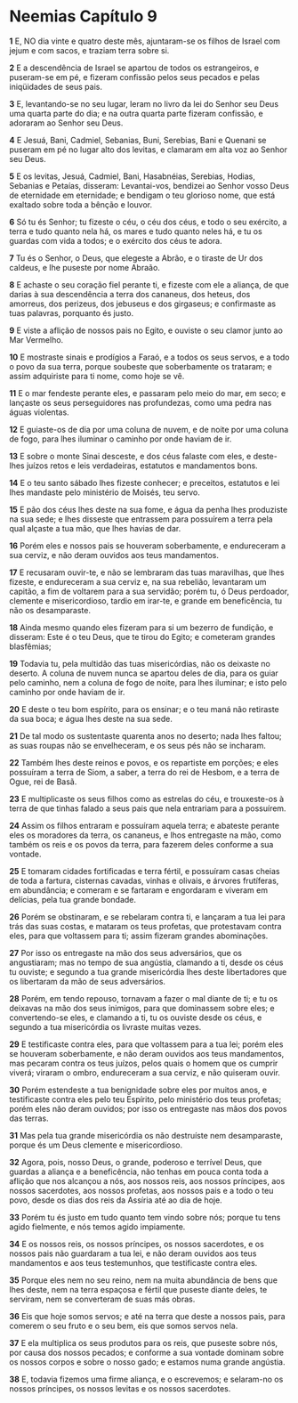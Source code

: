 # Neemias Capítulo 9

**1** 	E, NO dia vinte e quatro deste mês, ajuntaram-se os filhos de Israel com jejum e com sacos, e traziam terra sobre si.

**2** 	E a descendência de Israel se apartou de todos os estrangeiros, e puseram-se em pé, e fizeram confissão pelos seus pecados e pelas iniqüidades de seus pais.

**3** 	E, levantando-se no seu lugar, leram no livro da lei do Senhor seu Deus uma quarta parte do dia; e na outra quarta parte fizeram confissão, e adoraram ao Senhor seu Deus.

**4** 	E Jesuá, Bani, Cadmiel, Sebanias, Buni, Serebias, Bani e Quenani se puseram em pé no lugar alto dos levitas, e clamaram em alta voz ao Senhor seu Deus.

**5** 	E os levitas, Jesuá, Cadmiel, Bani, Hasabnéias, Serebias, Hodias, Sebanias e Petaías, disseram: Levantai-vos, bendizei ao Senhor vosso Deus de eternidade em eternidade; e bendigam o teu glorioso nome, que está exaltado sobre toda a bênção e louvor.

**6** 	Só tu és Senhor; tu fizeste o céu, o céu dos céus, e todo o seu exército, a terra e tudo quanto nela há, os mares e tudo quanto neles há, e tu os guardas com vida a todos; e o exército dos céus te adora.

**7** 	Tu és o Senhor, o Deus, que elegeste a Abrão, e o tiraste de Ur dos caldeus, e lhe puseste por nome Abraão.

**8** 	E achaste o seu coração fiel perante ti, e fizeste com ele a aliança, de que darias à sua descendência a terra dos cananeus, dos heteus, dos amorreus, dos perizeus, dos jebuseus e dos girgaseus; e confirmaste as tuas palavras, porquanto és justo.

**9** 	E viste a aflição de nossos pais no Egito, e ouviste o seu clamor junto ao Mar Vermelho.

**10** 	E mostraste sinais e prodígios a Faraó, e a todos os seus servos, e a todo o povo da sua terra, porque soubeste que soberbamente os trataram; e assim adquiriste para ti nome, como hoje se vê.

**11** 	E o mar fendeste perante eles, e passaram pelo meio do mar, em seco; e lançaste os seus perseguidores nas profundezas, como uma pedra nas águas violentas.

**12** 	E guiaste-os de dia por uma coluna de nuvem, e de noite por uma coluna de fogo, para lhes iluminar o caminho por onde haviam de ir.

**13** 	E sobre o monte Sinai desceste, e dos céus falaste com eles, e deste-lhes juízos retos e leis verdadeiras, estatutos e mandamentos bons.

**14** 	E o teu santo sábado lhes fizeste conhecer; e preceitos, estatutos e lei lhes mandaste pelo ministério de Moisés, teu servo.

**15** 	E pão dos céus lhes deste na sua fome, e água da penha lhes produziste na sua sede; e lhes disseste que entrassem para possuírem a terra pela qual alçaste a tua mão, que lhes havias de dar.

**16** 	Porém eles e nossos pais se houveram soberbamente, e endureceram a sua cerviz, e não deram ouvidos aos teus mandamentos.

**17** 	E recusaram ouvir-te, e não se lembraram das tuas maravilhas, que lhes fizeste, e endureceram a sua cerviz e, na sua rebelião, levantaram um capitão, a fim de voltarem para a sua servidão; porém tu, ó Deus perdoador, clemente e misericordioso, tardio em irar-te, e grande em beneficência, tu não os desamparaste.

**18** 	Ainda mesmo quando eles fizeram para si um bezerro de fundição, e disseram: Este é o teu Deus, que te tirou do Egito; e cometeram grandes blasfêmias;

**19** 	Todavia tu, pela multidão das tuas misericórdias, não os deixaste no deserto. A coluna de nuvem nunca se apartou deles de dia, para os guiar pelo caminho, nem a coluna de fogo de noite, para lhes iluminar; e isto pelo caminho por onde haviam de ir.

**20** 	E deste o teu bom espírito, para os ensinar; e o teu maná não retiraste da sua boca; e água lhes deste na sua sede.

**21** 	De tal modo os sustentaste quarenta anos no deserto; nada lhes faltou; as suas roupas não se envelheceram, e os seus pés não se incharam.

**22** 	Também lhes deste reinos e povos, e os repartiste em porções; e eles possuíram a terra de Siom, a saber, a terra do rei de Hesbom, e a terra de Ogue, rei de Basã.

**23** 	E multiplicaste os seus filhos como as estrelas do céu, e trouxeste-os à terra de que tinhas falado a seus pais que nela entrariam para a possuírem.

**24** 	Assim os filhos entraram e possuíram aquela terra; e abateste perante eles os moradores da terra, os cananeus, e lhos entregaste na mão, como também os reis e os povos da terra, para fazerem deles conforme a sua vontade.

**25** 	E tomaram cidades fortificadas e terra fértil, e possuíram casas cheias de toda a fartura, cisternas cavadas, vinhas e olivais, e árvores frutíferas, em abundância; e comeram e se fartaram e engordaram e viveram em delícias, pela tua grande bondade.

**26** 	Porém se obstinaram, e se rebelaram contra ti, e lançaram a tua lei para trás das suas costas, e mataram os teus profetas, que protestavam contra eles, para que voltassem para ti; assim fizeram grandes abominações.

**27** 	Por isso os entregaste na mão dos seus adversários, que os angustiaram; mas no tempo de sua angústia, clamando a ti, desde os céus tu ouviste; e segundo a tua grande misericórdia lhes deste libertadores que os libertaram da mão de seus adversários.

**28** 	Porém, em tendo repouso, tornavam a fazer o mal diante de ti; e tu os deixavas na mão dos seus inimigos, para que dominassem sobre eles; e convertendo-se eles, e clamando a ti, tu os ouviste desde os céus, e segundo a tua misericórdia os livraste muitas vezes.

**29** 	E testificaste contra eles, para que voltassem para a tua lei; porém eles se houveram soberbamente, e não deram ouvidos aos teus mandamentos, mas pecaram contra os teus juízos, pelos quais o homem que os cumprir viverá; viraram o ombro, endureceram a sua cerviz, e não quiseram ouvir.

**30** 	Porém estendeste a tua benignidade sobre eles por muitos anos, e testificaste contra eles pelo teu Espírito, pelo ministério dos teus profetas; porém eles não deram ouvidos; por isso os entregaste nas mãos dos povos das terras.

**31** 	Mas pela tua grande misericórdia os não destruíste nem desamparaste, porque és um Deus clemente e misericordioso.

**32** 	Agora, pois, nosso Deus, o grande, poderoso e terrível Deus, que guardas a aliança e a beneficência, não tenhas em pouca conta toda a aflição que nos alcançou a nós, aos nossos reis, aos nossos príncipes, aos nossos sacerdotes, aos nossos profetas, aos nossos pais e a todo o teu povo, desde os dias dos reis da Assíria até ao dia de hoje.

**33** 	Porém tu és justo em tudo quanto tem vindo sobre nós; porque tu tens agido fielmente, e nós temos agido impiamente.

**34** 	E os nossos reis, os nossos príncipes, os nossos sacerdotes, e os nossos pais não guardaram a tua lei, e não deram ouvidos aos teus mandamentos e aos teus testemunhos, que testificaste contra eles.

**35** 	Porque eles nem no seu reino, nem na muita abundância de bens que lhes deste, nem na terra espaçosa e fértil que puseste diante deles, te serviram, nem se converteram de suas más obras.

**36** 	Eis que hoje somos servos; e até na terra que deste a nossos pais, para comerem o seu fruto e o seu bem, eis que somos servos nela.

**37** 	E ela multiplica os seus produtos para os reis, que puseste sobre nós, por causa dos nossos pecados; e conforme a sua vontade dominam sobre os nossos corpos e sobre o nosso gado; e estamos numa grande angústia.

**38** 	E, todavia fizemos uma firme aliança, e o escrevemos; e selaram-no os nossos príncipes, os nossos levitas e os nossos sacerdotes.

